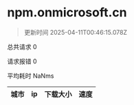 
  # npm.onmicrosoft.cn

  > 更新时间 2025-04-11T00:46:15.078Z
  
  总共请求 0

  请求报错 0

  平均耗时 NaNms

|城市|ip|下载大小|速度|
|-----|----------|---|---|

  